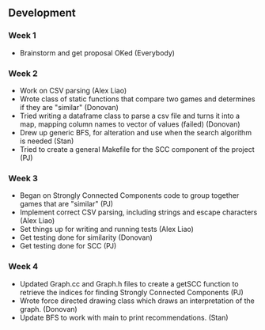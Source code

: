 ## Development

### Week 1
- Brainstorm and get proposal OKed (Everybody)

### Week 2
- Work on CSV parsing (Alex Liao)
- Wrote class of static functions that compare two games and determines if they are "similar" (Donovan)
- Tried writing a dataframe class to parse a csv file and turns it into a map, mapping column names to vector of values (failed) (Donovan)
- Drew up generic BFS, for alteration and use when the search algorithm is needed (Stan)
- Tried to create a general Makefile for the SCC component of the project (PJ)

### Week 3
- Began on Strongly Connected Components code to group together games that are "similar" (PJ)
- Implement correct CSV parsing, including strings and escape characters (Alex Liao)
- Set things up for writing and running tests (Alex Liao)
- Get testing done for similarity (Donovan)
- Get testing done for SCC (PJ)

### Week 4
- Updated Graph.cc and Graph.h files to create a getSCC function to retrieve the indices for finding Strongly Connected Components (PJ)
- Wrote force directed drawing class which draws an interpretation of the graph. (Donovan)
- Update BFS to work with main to print recommendations. (Stan)
  
